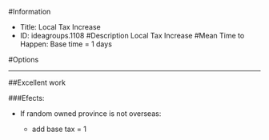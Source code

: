 #Information
 - Title: Local Tax Increase
 - ID: ideagroups.1108
#Description
Local Tax Increase
#Mean Time to Happen:
Base time = 1 days

#Options

___
##Excellent work

###Efects:<ul><li>If random owned province is not overseas:</li><ul><li>add base tax = 1</li></ul></ul>
